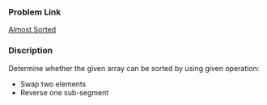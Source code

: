  ### Problem Link
[Almost Sorted ](https://www.hackerrank.com/challenges/almost-sorted/problem?h_r=internal-search)

### Discription
 Determine whether the given array can be sorted by using given operation:
 - Swap two elements
 - Reverse one sub-segment
